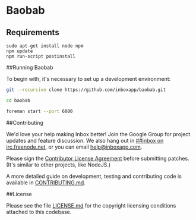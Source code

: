 Baobab
========

## Requirements

```
sudo apt-get install node npm
npm update
npm run-script postinstall
```

##Running Baobab

To begin with, it's necessary to set up a development environment:

```bash
git --recursive clone https://github.com/inboxapp/baobab.git

cd baobab

foreman start --port 6000

```

##Contributing

We'd love your help making Inbox better! Join the Google Group for project updates and feature discussion. We also hang out in [##inbox on irc.freenode.net](http://webchat.freenode.net/?channels=##inbox), or you can email help@inboxapp.com.

Please sign the [Contributor License Agreement](https://www.inboxapp.com/cla.html) before submitting patches. (It's similar to other projects, like NodeJS.)

A more detailed guide on development, testing and contributing code is available in [CONTRIBUTING.md](CONTRIBUTING.md).

##License

Please see the file [LICENSE.md](LICENSE.md) for the copyright licensing conditions attached to
this codebase.
